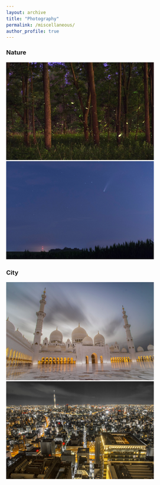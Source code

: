 ```yaml
---
layout: archive
title: "Photography"
permalink: /miscellaneous/
author_profile: true
---
```


### Nature
<img style="width:400px; height:auto" src="/images/misc-firefly.jpg"> <img style="width:400px; height:auto" src="/images/misc-comet.jpg">

### City
<img style="width:400px; height:auto" src="/images/misc-uae.jpg"> <img style="width:400px; height:auto" src="/images/misc-japan.jpg">
